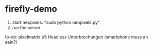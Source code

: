 # firefly-demo

1. start neopixels: "sudo python neopixels.py"
2. run the server

to-do:
pixelmatrix
p5 Headless
Unterbrechungen (smartphone muss an sein?)
